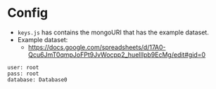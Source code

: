 # Config

- `keys.js` has contains the mongoURI that has the example dataset.
- Example dataset:
  - https://docs.google.com/spreadsheets/d/17A0-Qcu6JmT0qmpJoFPt9JvWocpp2_huelIIpb9EcMg/edit#gid=0

```
user: root
pass: root
database: Database0
```
